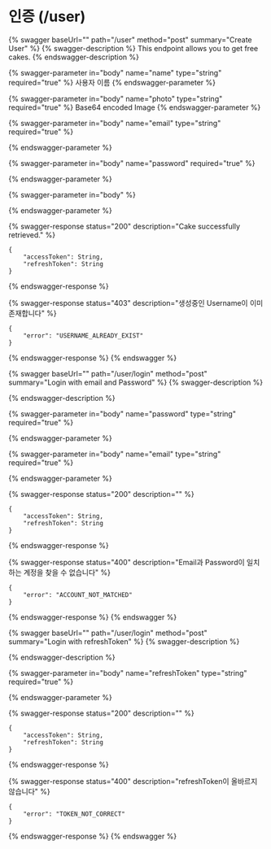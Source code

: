 # 인증 (/user)

{% swagger baseUrl="" path="/user" method="post" summary="Create User" %}
{% swagger-description %}
This endpoint allows you to get free cakes.
{% endswagger-description %}

{% swagger-parameter in="body" name="name" type="string" required="true" %}
사용자 이름
{% endswagger-parameter %}

{% swagger-parameter in="body" name="photo" type="string" required="true" %}
Base64 encoded Image
{% endswagger-parameter %}

{% swagger-parameter in="body" name="email" type="string" required="true" %}

{% endswagger-parameter %}

{% swagger-parameter in="body" name="password" required="true" %}

{% endswagger-parameter %}

{% swagger-parameter in="body" %}

{% endswagger-parameter %}

{% swagger-response status="200" description="Cake successfully retrieved." %}
```
{
    "accessToken": String,
    "refreshToken": String
}
```
{% endswagger-response %}

{% swagger-response status="403" description="생성중인 Username이 이미 존재합니다" %}
```
{
    "error": "USERNAME_ALREADY_EXIST"
}
```
{% endswagger-response %}
{% endswagger %}

{% swagger baseUrl="" path="/user/login" method="post" summary="Login with email and Password" %}
{% swagger-description %}

{% endswagger-description %}

{% swagger-parameter in="body" name="password" type="string" required="true" %}

{% endswagger-parameter %}

{% swagger-parameter in="body" name="email" type="string" required="true" %}

{% endswagger-parameter %}

{% swagger-response status="200" description="" %}
```
{
    "accessToken": String,
    "refreshToken": String
}
```
{% endswagger-response %}

{% swagger-response status="400" description="Email과 Password이 일치하는 계정을 찾을 수 없습니다" %}
```
{
    "error": "ACCOUNT_NOT_MATCHED"
}
```
{% endswagger-response %}
{% endswagger %}

{% swagger baseUrl="" path="/user/login" method="post" summary="Login with refreshToken" %}
{% swagger-description %}

{% endswagger-description %}

{% swagger-parameter in="body" name="refreshToken" type="string" required="true" %}

{% endswagger-parameter %}

{% swagger-response status="200" description="" %}
```
{
    "accessToken": String,
    "refreshToken": String
}
```
{% endswagger-response %}

{% swagger-response status="400" description="refreshToken이 올바르지 않습니다" %}
```
{
    "error": "TOKEN_NOT_CORRECT"
}
```
{% endswagger-response %}
{% endswagger %}
